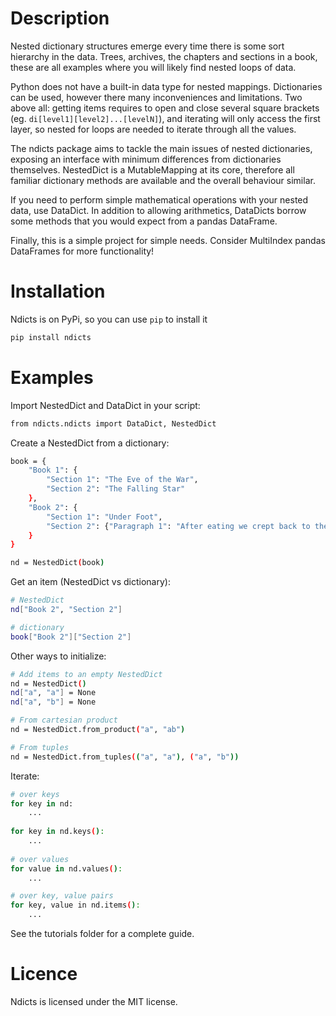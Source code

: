 # Description
Nested dictionary structures emerge every time there is some sort hierarchy in the data. 
Trees, archives, the chapters and sections in a book, these are all examples where you will likely find nested loops of data.

Python does not have a built-in data type for nested mappings. Dictionaries can be used, however there many inconveniences and limitations.
Two above all: getting items requires to open and close several square brackets (eg. `di[level1][level2]...[levelN]`), and iterating will only access the first layer, so nested for loops are needed to iterate through all the values.

The ndicts package aims to tackle the main issues of nested dictionaries, exposing an interface with minimum differences from dictionaries themselves.
NestedDict is a MutableMapping at its core, therefore all familiar dictionary methods are available and the overall behaviour similar.

If you need to perform simple mathematical operations with your nested data, use DataDict. 
In addition to allowing arithmetics, DataDicts borrow some methods that you would expect from a pandas DataFrame. 

Finally, this is a simple project for simple needs. Consider MultiIndex pandas DataFrames for more functionality!

# Installation

Ndicts is on PyPi, so you can use `pip` to install it

```bash
pip install ndicts
```

# Examples
Import NestedDict and DataDict in your script:

```bash
from ndicts.ndicts import DataDict, NestedDict
```

Create a NestedDict from a dictionary:

```bash
book = {
	"Book 1": {
		"Section 1": "The Eve of the War",
		"Section 2": "The Falling Star"
	},
	"Book 2": {
		"Section 1": "Under Foot", 
		"Section 2": {"Paragraph 1": "After eating we crept back to the scullery"}
	}
}

nd = NestedDict(book)
```

Get an item (NestedDict vs dictionary): 

```bash
# NestedDict
nd["Book 2", "Section 2"] 

# dictionary
book["Book 2"]["Section 2"]
```

Other ways to initialize:

```bash
# Add items to an empty NestedDict
nd = NestedDict()
nd["a", "a"] = None
nd["a", "b"] = None

# From cartesian product
nd = NestedDict.from_product("a", "ab")

# From tuples
nd = NestedDict.from_tuples(("a", "a"), ("a", "b"))
```

Iterate:
```bash
# over keys
for key in nd:
	...
	
for key in nd.keys():
	...
	
# over values
for value in nd.values():
	...

# over key, value pairs
for key, value in nd.items():
	...
```

See the tutorials folder for a complete guide.

# Licence
Ndicts is licensed under the MIT license.



